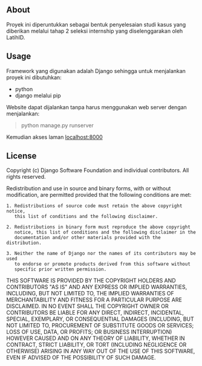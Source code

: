 ## About

Proyek ini diperuntukkan sebagai bentuk penyelesaian studi kasus yang diberikan melalui tahap 2 seleksi internship yang diselenggarakan oleh LatihID.

## Usage

Framework yang digunakan adalah Django sehingga untuk menjalankan proyek ini dibutuhkan:
- python
- django melalui pip

Website dapat dijalankan tanpa harus menggunakan web server dengan menjalankan:
> python manage.py runserver

Kemudian akses laman [localhost:8000](http://localhost:8000)

## License

Copyright (c) Django Software Foundation and individual contributors.
All rights reserved.

Redistribution and use in source and binary forms, with or without modification,
are permitted provided that the following conditions are met:

    1. Redistributions of source code must retain the above copyright notice,
       this list of conditions and the following disclaimer.

    2. Redistributions in binary form must reproduce the above copyright
       notice, this list of conditions and the following disclaimer in the
       documentation and/or other materials provided with the distribution.

    3. Neither the name of Django nor the names of its contributors may be used
       to endorse or promote products derived from this software without
       specific prior written permission.

THIS SOFTWARE IS PROVIDED BY THE COPYRIGHT HOLDERS AND CONTRIBUTORS "AS IS" AND
ANY EXPRESS OR IMPLIED WARRANTIES, INCLUDING, BUT NOT LIMITED TO, THE IMPLIED
WARRANTIES OF MERCHANTABILITY AND FITNESS FOR A PARTICULAR PURPOSE ARE
DISCLAIMED. IN NO EVENT SHALL THE COPYRIGHT OWNER OR CONTRIBUTORS BE LIABLE FOR
ANY DIRECT, INDIRECT, INCIDENTAL, SPECIAL, EXEMPLARY, OR CONSEQUENTIAL DAMAGES
(INCLUDING, BUT NOT LIMITED TO, PROCUREMENT OF SUBSTITUTE GOODS OR SERVICES;
LOSS OF USE, DATA, OR PROFITS; OR BUSINESS INTERRUPTION) HOWEVER CAUSED AND ON
ANY THEORY OF LIABILITY, WHETHER IN CONTRACT, STRICT LIABILITY, OR TORT
(INCLUDING NEGLIGENCE OR OTHERWISE) ARISING IN ANY WAY OUT OF THE USE OF THIS
SOFTWARE, EVEN IF ADVISED OF THE POSSIBILITY OF SUCH DAMAGE.
